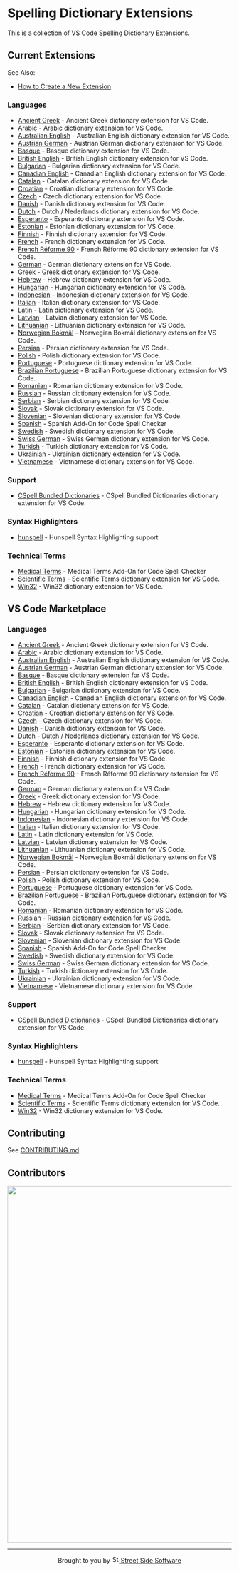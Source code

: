# Spelling Dictionary Extensions

This is a collection of VS Code Spelling Dictionary Extensions.

## Current Extensions

See Also:

- [How to Create a New Extension](https://github.com/streetsidesoftware/vscode-cspell-dict-extensions/blob/main/CONTRIBUTING.md#how-to-create-a-new-extension)

<!--- @@inject: static/generated/extension_list.md --->

### Languages

- [Ancient Greek](extensions/ancient-greek#readme) - Ancient Greek dictionary extension for VS Code.
- [Arabic](extensions/arabic#readme) - Arabic dictionary extension for VS Code.
- [Australian English](extensions/australian-english#readme) - Australian English dictionary extension for VS Code.
- [Austrian German](extensions/austrian-german#readme) - Austrian German dictionary extension for VS Code.
- [Basque](extensions/basque#readme) - Basque dictionary extension for VS Code.
- [British English](extensions/british-english#readme) - British English dictionary extension for VS Code.
- [Bulgarian](extensions/bulgarian#readme) - Bulgarian dictionary extension for VS Code.
- [Canadian English](extensions/canadian-english#readme) - Canadian English dictionary extension for VS Code.
- [Catalan](extensions/catalan#readme) - Catalan dictionary extension for VS Code.
- [Croatian](extensions/croatian#readme) - Croatian dictionary extension for VS Code.
- [Czech](extensions/czech#readme) - Czech dictionary extension for VS Code.
- [Danish](extensions/danish#readme) - Danish dictionary extension for VS Code.
- [Dutch](extensions/dutch#readme) - Dutch / Nederlands dictionary extension for VS Code.
- [Esperanto](extensions/esperanto#readme) - Esperanto dictionary extension for VS Code.
- [Estonian](extensions/estonian#readme) - Estonian dictionary extension for VS Code.
- [Finnish](extensions/finnish#readme) - Finnish dictionary extension for VS Code.
- [French](extensions/french#readme) - French dictionary extension for VS Code.
- [French Réforme 90](extensions/french-reforme#readme) - French Réforme 90 dictionary extension for VS Code.
- [German](extensions/german#readme) - German dictionary extension for VS Code.
- [Greek](extensions/greek#readme) - Greek dictionary extension for VS Code.
- [Hebrew](extensions/hebrew#readme) - Hebrew dictionary extension for VS Code.
- [Hungarian](extensions/hungarian#readme) - Hungarian dictionary extension for VS Code.
- [Indonesian](extensions/indonesian#readme) - Indonesian dictionary extension for VS Code.
- [Italian](extensions/italian#readme) - Italian dictionary extension for VS Code.
- [Latin](extensions/latin#readme) - Latin dictionary extension for VS Code.
- [Latvian](extensions/latvian#readme) - Latvian dictionary extension for VS Code.
- [Lithuanian](extensions/lithuanian#readme) - Lithuanian dictionary extension for VS Code.
- [Norwegian Bokmål](extensions/norwegian-bokmal#readme) - Norwegian Bokmål dictionary extension for VS Code.
- [Persian](extensions/persian#readme) - Persian dictionary extension for VS Code.
- [Polish](extensions/polish#readme) - Polish dictionary extension for VS Code.
- [Portuguese](extensions/portuguese#readme) - Portuguese dictionary extension for VS Code.
- [Brazilian Portuguese](extensions/portuguese-brazilian#readme) - Brazilian Portuguese dictionary extension for VS Code.
- [Romanian](extensions/romanian#readme) - Romanian dictionary extension for VS Code.
- [Russian](extensions/russian#readme) - Russian dictionary extension for VS Code.
- [Serbian](extensions/serbian#readme) - Serbian dictionary extension for VS Code.
- [Slovak](extensions/slovak#readme) - Slovak dictionary extension for VS Code.
- [Slovenian](extensions/slovenian#readme) - Slovenian dictionary extension for VS Code.
- [Spanish](extensions/spanish#readme) - Spanish Add-On for Code Spell Checker
- [Swedish](extensions/swedish#readme) - Swedish dictionary extension for VS Code.
- [Swiss German](extensions/swiss-german#readme) - Swiss German dictionary extension for VS Code.
- [Turkish](extensions/turkish#readme) - Turkish dictionary extension for VS Code.
- [Ukrainian](extensions/ukrainian#readme) - Ukrainian dictionary extension for VS Code.
- [Vietnamese](extensions/vietnamese#readme) - Vietnamese dictionary extension for VS Code.

### Support

- [CSpell Bundled Dictionaries](extensions/cspell-bundled-dictionaries#readme) - CSpell Bundled Dictionaries dictionary extension for VS Code.

### Syntax Highlighters

- [hunspell](extensions/hunspell-syntax#readme) - Hunspell Syntax Highlighting support

### Technical Terms

- [Medical Terms](extensions/medical-terms#readme) - Medical Terms Add-On for Code Spell Checker
- [Scientific Terms](extensions/scientific-terms#readme) - Scientific Terms dictionary extension for VS Code.
- [Win32](extensions/win32#readme) - Win32 dictionary extension for VS Code.

<!--- @@inject-end: static/generated/extension_list.md --->

## VS Code Marketplace

<!--- @@inject: static/generated/marketplace_extensions.md --->

### Languages

- [Ancient Greek](https://marketplace.visualstudio.com/items?itemName=streetsidesoftware.code-spell-checker-ancient-greek) - Ancient Greek dictionary extension for VS Code.
- [Arabic](https://marketplace.visualstudio.com/items?itemName=streetsidesoftware.code-spell-checker-arabic) - Arabic dictionary extension for VS Code.
- [Australian English](https://marketplace.visualstudio.com/items?itemName=streetsidesoftware.code-spell-checker-australian-english) - Australian English dictionary extension for VS Code.
- [Austrian German](https://marketplace.visualstudio.com/items?itemName=streetsidesoftware.code-spell-checker-austrian-german) - Austrian German dictionary extension for VS Code.
- [Basque](https://marketplace.visualstudio.com/items?itemName=streetsidesoftware.code-spell-checker-basque) - Basque dictionary extension for VS Code.
- [British English](https://marketplace.visualstudio.com/items?itemName=streetsidesoftware.code-spell-checker-british-english) - British English dictionary extension for VS Code.
- [Bulgarian](https://marketplace.visualstudio.com/items?itemName=streetsidesoftware.code-spell-checker-bulgarian) - Bulgarian dictionary extension for VS Code.
- [Canadian English](https://marketplace.visualstudio.com/items?itemName=streetsidesoftware.code-spell-checker-canadian-english) - Canadian English dictionary extension for VS Code.
- [Catalan](https://marketplace.visualstudio.com/items?itemName=streetsidesoftware.code-spell-checker-catalan) - Catalan dictionary extension for VS Code.
- [Croatian](https://marketplace.visualstudio.com/items?itemName=streetsidesoftware.code-spell-checker-croatian) - Croatian dictionary extension for VS Code.
- [Czech](https://marketplace.visualstudio.com/items?itemName=streetsidesoftware.code-spell-checker-czech) - Czech dictionary extension for VS Code.
- [Danish](https://marketplace.visualstudio.com/items?itemName=streetsidesoftware.code-spell-checker-danish) - Danish dictionary extension for VS Code.
- [Dutch](https://marketplace.visualstudio.com/items?itemName=streetsidesoftware.code-spell-checker-dutch) - Dutch / Nederlands dictionary extension for VS Code.
- [Esperanto](https://marketplace.visualstudio.com/items?itemName=streetsidesoftware.code-spell-checker-esperanto) - Esperanto dictionary extension for VS Code.
- [Estonian](https://marketplace.visualstudio.com/items?itemName=streetsidesoftware.code-spell-checker-estonian) - Estonian dictionary extension for VS Code.
- [Finnish](https://marketplace.visualstudio.com/items?itemName=streetsidesoftware.code-spell-checker-finnish) - Finnish dictionary extension for VS Code.
- [French](https://marketplace.visualstudio.com/items?itemName=streetsidesoftware.code-spell-checker-french) - French dictionary extension for VS Code.
- [French Réforme 90](https://marketplace.visualstudio.com/items?itemName=streetsidesoftware.code-spell-checker-french-reforme) - French Réforme 90 dictionary extension for VS Code.
- [German](https://marketplace.visualstudio.com/items?itemName=streetsidesoftware.code-spell-checker-german) - German dictionary extension for VS Code.
- [Greek](https://marketplace.visualstudio.com/items?itemName=streetsidesoftware.code-spell-checker-greek) - Greek dictionary extension for VS Code.
- [Hebrew](https://marketplace.visualstudio.com/items?itemName=streetsidesoftware.code-spell-checker-hebrew) - Hebrew dictionary extension for VS Code.
- [Hungarian](https://marketplace.visualstudio.com/items?itemName=streetsidesoftware.code-spell-checker-hungarian) - Hungarian dictionary extension for VS Code.
- [Indonesian](https://marketplace.visualstudio.com/items?itemName=streetsidesoftware.code-spell-checker-indonesian) - Indonesian dictionary extension for VS Code.
- [Italian](https://marketplace.visualstudio.com/items?itemName=streetsidesoftware.code-spell-checker-italian) - Italian dictionary extension for VS Code.
- [Latin](https://marketplace.visualstudio.com/items?itemName=streetsidesoftware.code-spell-checker-latin) - Latin dictionary extension for VS Code.
- [Latvian](https://marketplace.visualstudio.com/items?itemName=streetsidesoftware.code-spell-checker-latvian) - Latvian dictionary extension for VS Code.
- [Lithuanian](https://marketplace.visualstudio.com/items?itemName=streetsidesoftware.code-spell-checker-lithuanian) - Lithuanian dictionary extension for VS Code.
- [Norwegian Bokmål](https://marketplace.visualstudio.com/items?itemName=streetsidesoftware.code-spell-checker-norwegian-bokmal) - Norwegian Bokmål dictionary extension for VS Code.
- [Persian](https://marketplace.visualstudio.com/items?itemName=streetsidesoftware.code-spell-checker-persian) - Persian dictionary extension for VS Code.
- [Polish](https://marketplace.visualstudio.com/items?itemName=streetsidesoftware.code-spell-checker-polish) - Polish dictionary extension for VS Code.
- [Portuguese](https://marketplace.visualstudio.com/items?itemName=streetsidesoftware.code-spell-checker-portuguese) - Portuguese dictionary extension for VS Code.
- [Brazilian Portuguese](https://marketplace.visualstudio.com/items?itemName=streetsidesoftware.code-spell-checker-portuguese-brazilian) - Brazilian Portuguese dictionary extension for VS Code.
- [Romanian](https://marketplace.visualstudio.com/items?itemName=streetsidesoftware.code-spell-checker-romanian) - Romanian dictionary extension for VS Code.
- [Russian](https://marketplace.visualstudio.com/items?itemName=streetsidesoftware.code-spell-checker-russian) - Russian dictionary extension for VS Code.
- [Serbian](https://marketplace.visualstudio.com/items?itemName=streetsidesoftware.code-spell-checker-serbian) - Serbian dictionary extension for VS Code.
- [Slovak](https://marketplace.visualstudio.com/items?itemName=streetsidesoftware.code-spell-checker-slovak) - Slovak dictionary extension for VS Code.
- [Slovenian](https://marketplace.visualstudio.com/items?itemName=streetsidesoftware.code-spell-checker-slovenian) - Slovenian dictionary extension for VS Code.
- [Spanish](https://marketplace.visualstudio.com/items?itemName=streetsidesoftware.code-spell-checker-spanish) - Spanish Add-On for Code Spell Checker
- [Swedish](https://marketplace.visualstudio.com/items?itemName=streetsidesoftware.code-spell-checker-swedish) - Swedish dictionary extension for VS Code.
- [Swiss German](https://marketplace.visualstudio.com/items?itemName=streetsidesoftware.code-spell-checker-swiss-german) - Swiss German dictionary extension for VS Code.
- [Turkish](https://marketplace.visualstudio.com/items?itemName=streetsidesoftware.code-spell-checker-turkish) - Turkish dictionary extension for VS Code.
- [Ukrainian](https://marketplace.visualstudio.com/items?itemName=streetsidesoftware.code-spell-checker-ukrainian) - Ukrainian dictionary extension for VS Code.
- [Vietnamese](https://marketplace.visualstudio.com/items?itemName=streetsidesoftware.code-spell-checker-vietnamese) - Vietnamese dictionary extension for VS Code.

### Support

- [CSpell Bundled Dictionaries](https://marketplace.visualstudio.com/items?itemName=streetsidesoftware.code-spell-checker-cspell-bundled-dictionaries) - CSpell Bundled Dictionaries dictionary extension for VS Code.

### Syntax Highlighters

- [hunspell](https://marketplace.visualstudio.com/items?itemName=streetsidesoftware.hunspell) - Hunspell Syntax Highlighting support

### Technical Terms

- [Medical Terms](https://marketplace.visualstudio.com/items?itemName=streetsidesoftware.code-spell-checker-medical-terms) - Medical Terms Add-On for Code Spell Checker
- [Scientific Terms](https://marketplace.visualstudio.com/items?itemName=streetsidesoftware.code-spell-checker-scientific-terms) - Scientific Terms dictionary extension for VS Code.
- [Win32](https://marketplace.visualstudio.com/items?itemName=streetsidesoftware.code-spell-checker-win32) - Win32 dictionary extension for VS Code.

<!--- @@inject-end: static/generated/marketplace_extensions.md --->

## Contributing

See [CONTRIBUTING.md](CONTRIBUTING.md)

## Contributors

<a href="https://github.com/streetsidesoftware/cspell-dicts/graphs/contributors">
  <img src="https://contrib.rocks/image?repo=streetsidesoftware/cspell-dicts&r="  width="800px"/>
</a>

<!--

- _Arabic_ - [Watheq](https://github.com/watheqAlshowaiter/), [Taha Zerrouki](https://github.com/linuxscout), and [Ahmed ElTabarani](https://github.com/AhmedElTabarani)
- _Catalan_ - [Jordi Olivares Provencio](https://github.com/jordiolivares)
- _Czech_ - [Zereges](https://github.com/Zereges)
- _Estonian_ - [Igor Krupenja](https://github.com/igor-krupenja)
- _Finnish_ - [Kimi Heinonen](https://github.com/NutCr4cker12)
- _Polish_ - [Jackens](https://github.com/jackens)
- _Danish_ - [viktorstrate](https://github.com/viktorstrate)
- _Slovenian_ - [KrOstir](https://github.com/KrOstir)
- _Lithuanian_ - [Combinacijus](https://github.com/Combinacijus)

-->

<!--- @@inject: static/footer.md --->

<br/>

---

<p align="center">
Brought to you by <a href="https://streetsidesoftware.com" title="Street Side Software">
<img width="16" alt="Street Side Software Logo" src="https://i.imgur.com/CyduuVY.png" /> Street Side Software
</a>
</p>

<!--- @@inject-end: static/footer.md --->

<!---
cspell:words Jordi Olivares Provencio
cspell:words Zereges
cspell:words Igor Krupenja
cspell:words Jackens
cspell:words viktorstrate
cspell:words KrOstir
cspell:words Combinacijus
cspell:words Bokmål bokmal
cspell:words Watheq Taha Zerrouki Ahmed ElTabarani
cspell:words Nederlands
cspell:words Kimi Heinonen
--->
